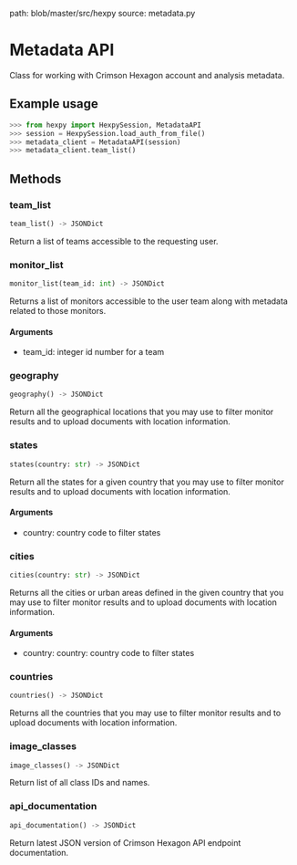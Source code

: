 path: blob/master/src/hexpy
source: metadata.py

Metadata API
============

Class for working with Crimson Hexagon account and analysis metadata.

## Example usage

```python
>>> from hexpy import HexpySession, MetadataAPI
>>> session = HexpySession.load_auth_from_file()
>>> metadata_client = MetadataAPI(session)
>>> metadata_client.team_list()
```

## Methods

### team_list
```python
team_list() -> JSONDict
```
Return a list of teams accessible to the requesting user.

### monitor_list
```python
monitor_list(team_id: int) -> JSONDict
```
Returns a list of monitors accessible to the user team along with metadata related to those monitors.

#### Arguments
* team_id: integer id number for a team

### geography
```python
geography() -> JSONDict
```
Return all the geographical locations that you may use to filter monitor results and to upload documents with location information.

### states
```python
states(country: str) -> JSONDict
```
Return all the states for a given country that you may use to filter monitor results and to upload documents with location information.

#### Arguments
* country: country code to filter states

### cities
```python
cities(country: str) -> JSONDict
```
Returns all the cities or urban areas defined in the given country that you may use to filter monitor results and to upload documents with location information.

#### Arguments
* country: country: country code  to filter states

### countries
```python
countries() -> JSONDict
```
Returns all the countries that you may use to filter monitor results and to upload documents with location information.

### image_classes
```python
image_classes() -> JSONDict
```
Return list of all class IDs and names.

### api_documentation
```python
api_documentation() -> JSONDict
```
Return latest JSON version of Crimson Hexagon API endpoint documentation.